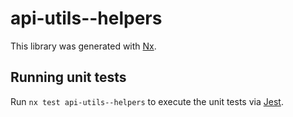 # api-utils--helpers

This library was generated with [Nx](https://nx.dev).

## Running unit tests

Run `nx test api-utils--helpers` to execute the unit tests via [Jest](https://jestjs.io).
